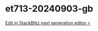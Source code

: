 # et713-20240903-gb

[Edit in StackBlitz next generation editor ⚡️](https://stackblitz.com/~/github.com/gloryb07/et713-20240903-gb)